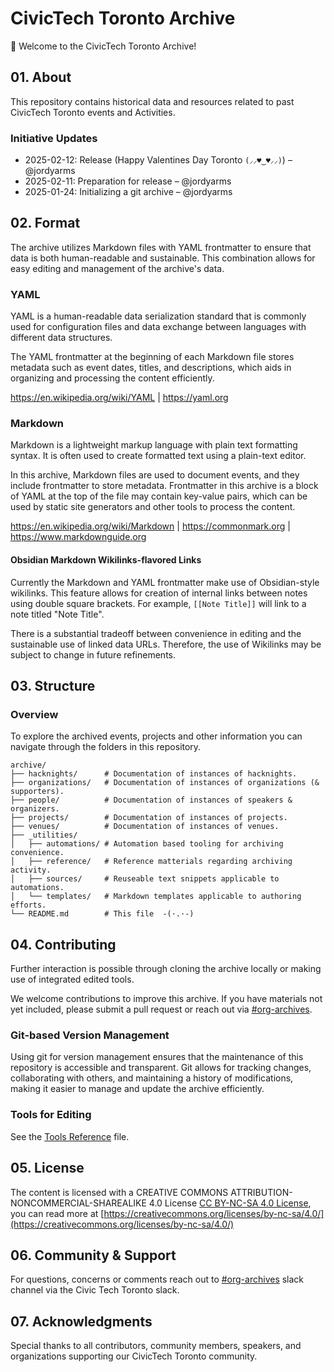 # CivicTech Toronto Archive

👋 Welcome to the CivicTech Toronto Archive!

## 01. About

This repository contains historical data and resources related to past CivicTech Toronto events and Activities.

### Initiative Updates

- 2025-02-12: Release (Happy Valentines Day Toronto `(⸝⸝♥‿♥⸝⸝)`) – @jordyarms
- 2025-02-11: Preparation for release – @jordyarms
- 2025-01-24: Initializing a git archive – @jordyarms

## 02. Format

The archive utilizes Markdown files with YAML frontmatter to ensure that data is both human-readable and sustainable. This combination allows for easy editing and management of the archive's data.

### YAML

YAML is a human-readable data serialization standard that is commonly used for configuration files and data exchange between languages with different data structures.

The YAML frontmatter at the beginning of each Markdown file stores metadata such as event dates, titles, and descriptions, which aids in organizing and processing the content efficiently.

https://en.wikipedia.org/wiki/YAML | https://yaml.org

### Markdown

Markdown is a lightweight markup language with plain text formatting syntax. It is often used to create formatted text using a plain-text editor.

In this archive, Markdown files are used to document events, and they include frontmatter to store metadata. Frontmatter in this archive is a block of YAML at the top of the file may contain key-value pairs, which can be used by static site generators and other tools to process the content.

https://en.wikipedia.org/wiki/Markdown | https://commonmark.org | https://www.markdownguide.org

#### Obsidian Markdown Wikilinks-flavored Links

Currently the Markdown and YAML frontmatter make use of Obsidian-style wikilinks. This feature allows for creation of internal links between notes using double square brackets. For example, `[[Note Title]]` will link to a note titled "Note Title".

There is a substantial tradeoff between convenience in editing and the sustainable use of linked data URLs. Therefore, the use of Wikilinks may be subject to change in future refinements.

## 03. Structure

### Overview

To explore the archived events, projects and other information you can navigate through the folders in this repository.

```
archive/
├── hacknights/      # Documentation of instances of hacknights.
├── organizations/   # Documentation of instances of organizations (& supporters).
├── people/          # Documentation of instances of speakers & organizers.
├── projects/        # Documentation of instances of projects.
├── venues/          # Documentation of instances of venues.
├── _utilities/
│   ├── automations/ # Automation based tooling for archiving convenience.
│   ├── reference/   # Reference matterials regarding archiving activity.
│   ├── sources/     # Reuseable text snippets applicable to automations.
│   └── templates/   # Markdown templates applicable to authoring efforts.
└── README.md        # This file  -(·.·-)
```

## 04. Contributing

Further interaction is possible through cloning the archive locally or making use of integrated edited tools.

We welcome contributions to improve this archive. If you have materials not yet included, please submit a pull request or reach out via [\#org-archives](https://civictechto.slack.com/archives/C08A7SC2TC2).

### Git-based Version Management

Using git for version management ensures that the maintenance of this repository is accessible and transparent. Git allows for tracking changes, collaborating with others, and maintaining a history of modifications, making it easier to manage and update the archive efficiently.

### Tools for Editing

See the [Tools Reference](utilities/reference/tools_reference.md) file.

## 05. License

The content is licensed with a CREATIVE COMMONS ATTRIBUTION-NONCOMMERCIAL-SHAREALIKE 4.0 License [CC BY-NC-SA 4.0 License](LICENSE), you can read more at [https://creativecommons.org/licenses/by-nc-sa/4.0/](https://creativecommons.org/licenses/by-nc-sa/4.0/)

## 06. Community & Support

For questions, concerns or comments reach out to [\#org-archives](https://civictechto.slack.com/archives/C08A7SC2TC2) slack channel via the Civic Tech Toronto slack.

## 07. Acknowledgments

Special thanks to all contributors, community members, speakers, and organizations supporting our CivicTech Toronto community.
